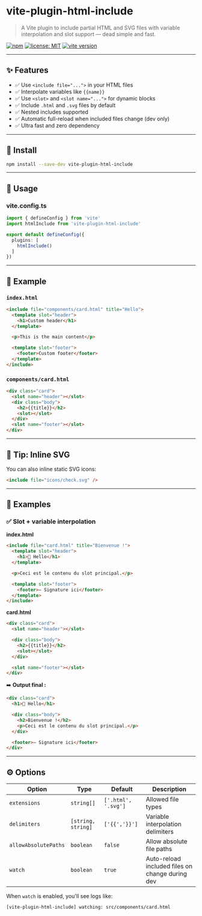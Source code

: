


# vite-plugin-html-include

> A Vite plugin to include partial HTML and SVG files with variable interpolation and slot support — dead simple and fast.

[![npm](https://img.shields.io/npm/v/vite-plugin-html-include)](https://www.npmjs.com/package/vite-plugin-html-include)
[![license: MIT](https://img.shields.io/badge/license-MIT-green)](./LICENSE)
[![vite version](https://img.shields.io/badge/vite-4%2B%20%7C%205%2B-blue)](https://vitejs.dev)

---

## ✨ Features

- ✅ Use `<include file="...">` in your HTML files
- ✅ Interpolate variables like `{{name}}`
- ✅ Use `<slot>` and `<slot name="...">` for dynamic blocks
- ✅ Include `.html` and `.svg` files by default
- ✅ Nested includes supported
- ✅ Automatic full-reload when included files change (dev only)
- ✅ Ultra fast and zero dependency

---

## 🚀 Install

```bash
npm install --save-dev vite-plugin-html-include
````

---

## 🔧 Usage

### vite.config.ts

```ts
import { defineConfig } from 'vite'
import htmlInclude from 'vite-plugin-html-include'

export default defineConfig({
  plugins: [
    htmlInclude()
  ]
})
```

---

## 📁 Example

### `index.html`

```html
<include file="components/card.html" title="Hello">
  <template slot="header">
    <h1>Custom header</h1>
  </template>

  <p>This is the main content</p>

  <template slot="footer">
    <footer>Custom footer</footer>
  </template>
</include>
```

### `components/card.html`

```html
<div class="card">
  <slot name="header"></slot>
  <div class="body">
    <h2>{{title}}</h2>
    <slot></slot>
  </div>
  <slot name="footer"></slot>
</div>
```

---

## 🧠 Tip: Inline SVG

You can also inline static SVG icons:

```html
<include file="icons/check.svg" />
```

---

## 🧪 Examples

### ✅ Slot + variable interpolation

**index.html**

```html
<include file="card.html" title="Bienvenue !">
  <template slot="header">
    <h1>👋 Hello</h1>
  </template>

  <p>Ceci est le contenu du slot principal.</p>

  <template slot="footer">
    <footer>— Signature ici</footer>
  </template>
</include>
```

**card.html**

```html
<div class="card">
  <slot name="header"></slot>

  <div class="body">
    <h2>{{title}}</h2>
    <slot></slot>
  </div>

  <slot name="footer"></slot>
</div>
```

➡️ **Output final :**

```html
<div class="card">
  <h1>👋 Hello</h1>

  <div class="body">
    <h2>Bienvenue !</h2>
    <p>Ceci est le contenu du slot principal.</p>
  </div>

  <footer>— Signature ici</footer>
</div>
```

---

## ⚙️ Options

| Option               | Type               | Default             | Description                                     |
| -------------------- | ------------------ | ------------------- | ----------------------------------------------- |
| `extensions`         | `string[]`         | `['.html', '.svg']` | Allowed file types                              |
| `delimiters`         | `[string, string]` | `['{{','}}']`       | Variable interpolation delimiters               |
| `allowAbsolutePaths` | `boolean`          | `false`             | Allow absolute file paths                       |
| `watch`              | `boolean`          | `true`              | Auto-reload included files on change during dev |

When `watch` is enabled, you'll see logs like:

```
[vite-plugin-html-include] watching: src/components/card.html
```



